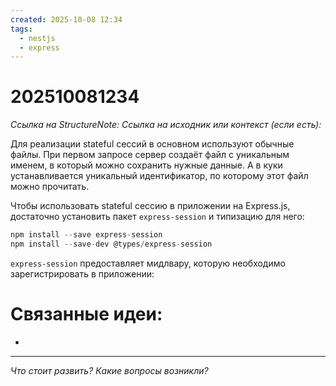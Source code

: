 ```yaml
---
created: 2025-10-08 12:34
tags:
  - nestjs
  - express
---
```

# 202510081234
*Ссылка на StructureNote:*
*Ссылка на исходник или контекст (если есть):* 

Для реализации stateful сессий в основном используют обычные файлы. При первом запросе сервер создаёт файл с уникальным именем, в который можно сохранить нужные данные. А в куки устанавливается уникальный идентификатор, по которому этот файл можно прочитать.

Чтобы использовать stateful сессию в приложении на Express.js, достаточно установить пакет `express-session` и типизацию для него:
```ts
npm install --save express-session
npm install --save-dev @types/express-session
```
`express-session` предоставляет мидлвару, которую необходимо зарегистрировать в приложении:
# Связанные идеи:
* 
---

*Что стоит развить? Какие вопросы возникли?*